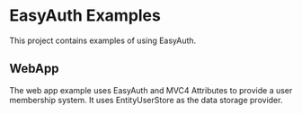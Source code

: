 EasyAuth Examples
=================

This project contains examples of using EasyAuth.

## WebApp

The web app example uses EasyAuth and MVC4 Attributes to provide a user membership system. It uses EntityUserStore as the data storage provider.